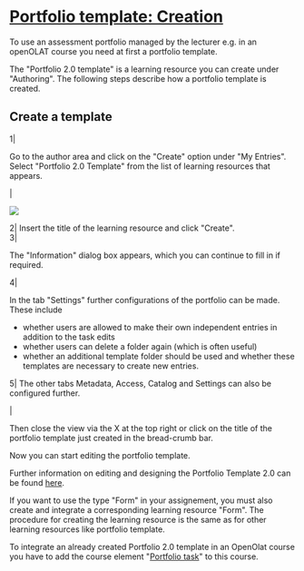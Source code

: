 #  [Portfolio template: Creation](Portfolio+template%EF%B9%95+Creation.html)

To use an assessment portfolio managed by the lecturer e.g. in an openOLAT
course you need at first a portfolio template.

The "Portfolio 2.0 template" is a learning resource you can create under
"Authoring". The following steps describe how a portfolio template is created.

Create a template  
---  
1|

Go to the author area and click on the "Create" option under "My Entries".
Select "Portfolio 2.0 Template" from the list of learning resources that
appears.

|

![](../../download/attachments/590936/portfolio_template%EF%B9%96version=1&modificationDate=1521059718000&api=v2.jpg)  
  
2| Insert the title of the learning resource and click "Create".  
3|

The "Information" dialog box appears, which you can continue to fill in if
required.  
  
4|

In the tab "Settings" further configurations of the portfolio can be made.
These include

  * whether users are allowed to make their own independent entries in addition to the task edits
  * whether users can delete a folder again (which is often useful)
  * whether an additional template folder should be used and whether these templates are necessary to create new entries.

  
5| The other tabs Metadata, Access, Catalog and Settings can also be
configured further.  
  
|

Then close the view via the X at the top right or click on the title of the
portfolio template just created in the bread-crumb bar.

Now you can start editing the portfolio template.

Further information on editing and designing the Portfolio Template 2.0 can be
found [here](Portfolio+template%EF%B9%95+Administration+and+editing.html).  
  
If you want to use the type "Form" in your assignement, you must also create
and integrate a corresponding learning resource "Form". The procedure for
creating the learning resource is the same as for other learning resources
like portfolio template.

To integrate an already created Portfolio 2.0 template in an OpenOlat course
you have to add the course element "[Portfolio
task](Creating+Portfolio+Tasks.html)" to this course.

